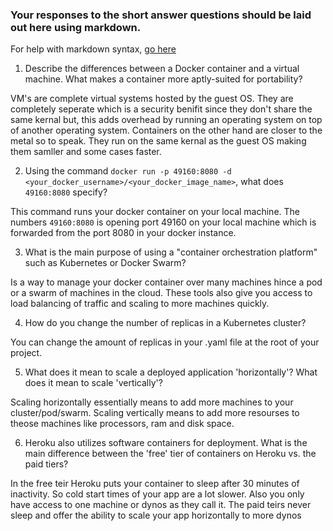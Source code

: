 ### Your responses to the short answer questions should be laid out here using markdown.

For help with markdown syntax, [go here](https://github.com/adam-p/markdown-here/wiki/Markdown-Cheatsheet)


1. Describe the differences between a Docker container and a virtual machine. What makes a container more aptly-suited for portability?

  VM's are complete virtual systems hosted by the guest OS. They are completely seperate which is a security benifit since they don't share the same kernal but, this adds overhead by running an operating system on top of another operating system. Containers on the other hand are closer to the metal so to speak. They run on the same kernal as the guest OS making them samller and some cases faster.

2. Using the command `docker run -p 49160:8080 -d <your_docker_username>/<your_docker_image_name>`, what does `49160:8080` specify?

  This command runs your docker container on your local machine. The numbers `49160:8080` is opening port 49160 on your local machine which is forwarded from the port 8080 in your docker instance.

3. What is the main purpose of using a "container orchestration platform" such as Kubernetes or Docker Swarm?

  Is a way to manage your docker container over many machines hince a pod or a swarm of machines in the cloud. These tools also give you access to load balancing of traffic and scaling to more machines quickly.

4. How do you change the number of replicas in a Kubernetes cluster?

  You can change the amount of replicas in your .yaml file at the root of your project.

5. What does it mean to scale a deployed application 'horizontally'? What does it mean to scale 'vertically'?

  Scaling horizontally essentially means to add more machines to your cluster/pod/swarm. Scaling vertically means to add more resourses to theose machines like processors, ram and disk space.

6. Heroku also utilizes software containers for deployment. What is the main difference between the 'free' tier of containers on Heroku vs. the paid tiers?

  In the free teir Heroku puts your container to sleep after 30 minutes of inactivity. So cold start times of your app are a lot slower. Also you only have access to one machine or dynos as they call it. The paid teirs never sleep and offer the ability to scale your app horizontally to more dynos

